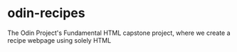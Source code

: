# odin-recipes
The Odin Project's Fundamental HTML capstone project, where we create a recipe webpage using solely HTML
